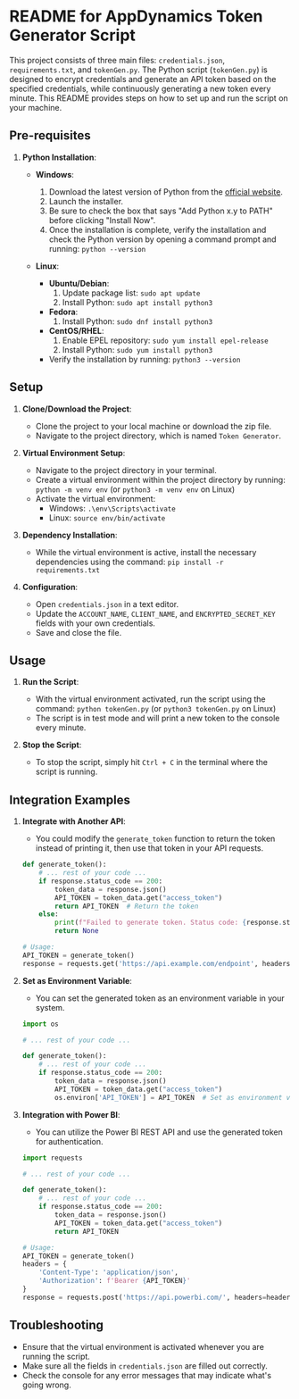 # README for AppDynamics Token Generator Script

This project consists of three main files: `credentials.json`, `requirements.txt`, and `tokenGen.py`. The Python script (`tokenGen.py`) is designed to encrypt credentials and generate an API token based on the specified credentials, while continuously generating a new token every minute. This README provides steps on how to set up and run the script on your machine.

## Pre-requisites

1. **Python Installation**:
    - **Windows**:
        1. Download the latest version of Python from the [official website](https://www.python.org/downloads/windows/).
        2. Launch the installer.
        3. Be sure to check the box that says "Add Python x.y to PATH" before clicking "Install Now".
        4. Once the installation is complete, verify the installation and check the Python version by opening a command prompt and running: `python --version`

    - **Linux**:
        - **Ubuntu/Debian**:
            1. Update package list: `sudo apt update`
            2. Install Python: `sudo apt install python3`
        - **Fedora**:
            1. Install Python: `sudo dnf install python3`
        - **CentOS/RHEL**:
            1. Enable EPEL repository: `sudo yum install epel-release`
            2. Install Python: `sudo yum install python3`
        - Verify the installation by running: `python3 --version`

## Setup

1. **Clone/Download the Project**:
    - Clone the project to your local machine or download the zip file.
    - Navigate to the project directory, which is named `Token Generator`.

2. **Virtual Environment Setup**:
    - Navigate to the project directory in your terminal.
    - Create a virtual environment within the project directory by running: `python -m venv env` (or `python3 -m venv env` on Linux)
    - Activate the virtual environment:
        - Windows: `.\env\Scripts\activate`
        - Linux: `source env/bin/activate`

3. **Dependency Installation**:
    - While the virtual environment is active, install the necessary dependencies using the command: `pip install -r requirements.txt`

4. **Configuration**:
    - Open `credentials.json` in a text editor.
    - Update the `ACCOUNT_NAME`, `CLIENT_NAME`, and `ENCRYPTED_SECRET_KEY` fields with your own credentials.
    - Save and close the file.

## Usage

1. **Run the Script**:
    - With the virtual environment activated, run the script using the command: `python tokenGen.py` (or `python3 tokenGen.py` on Linux)
    - The script is in test mode and will print a new token to the console every minute.

2. **Stop the Script**:
    - To stop the script, simply hit `Ctrl + C` in the terminal where the script is running.

## Integration Examples

1. **Integrate with Another API**:
    - You could modify the `generate_token` function to return the token instead of printing it, then use that token in your API requests.
    ```python
    def generate_token():
        # ... rest of your code ...
        if response.status_code == 200:
            token_data = response.json()
            API_TOKEN = token_data.get("access_token")
            return API_TOKEN  # Return the token
        else:
            print(f"Failed to generate token. Status code: {response.status_code}")
            return None
    
    # Usage:
    API_TOKEN = generate_token()
    response = requests.get('https://api.example.com/endpoint', headers={'Authorization': f'Bearer {API_TOKEN}'})
    ```

2. **Set as Environment Variable**:
    - You can set the generated token as an environment variable in your system.
    ```python
    import os
    
    # ... rest of your code ...
    
    def generate_token():
        # ... rest of your code ...
        if response.status_code == 200:
            token_data = response.json()
            API_TOKEN = token_data.get("access_token")
            os.environ['API_TOKEN'] = API_TOKEN  # Set as environment variable
    ```

3. **Integration with Power BI**:
    - You can utilize the Power BI REST API and use the generated token for authentication.
    ```python
    import requests
    
    # ... rest of your code ...
    
    def generate_token():
        # ... rest of your code ...
        if response.status_code == 200:
            token_data = response.json()
            API_TOKEN = token_data.get("access_token")
            return API_TOKEN
    
    # Usage:
    API_TOKEN = generate_token()
    headers = {
        'Content-Type': 'application/json',
        'Authorization': f'Bearer {API_TOKEN}'
    }
    response = requests.post('https://api.powerbi.com/', headers=headers, json={...})
    ```

## Troubleshooting

- Ensure that the virtual environment is activated whenever you are running the script.
- Make sure all the fields in `credentials.json` are filled out correctly.
- Check the console for any error messages that may indicate what's going wrong.
  
